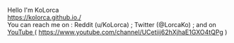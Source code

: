 Hello I'm KoLorca <br>
https://kolorca.github.io./ <br>
You can reach me on : Reddit (u/KoLorca) ; Twitter (@LorcaKo) ; and on <a href="https://www.youtube.com/channel/UCetiij62hXjhaE1GXO4tQPg" target="_blank"> YouTube </a>( https://www.youtube.com/channel/UCetiij62hXjhaE1GXO4tQPg )
<!---
KoLorca/KoLorca is a ✨ special ✨ repository because its `README.md` (this file) appears on your GitHub profile.
You can click the Preview link to take a look at your changes.
--->
